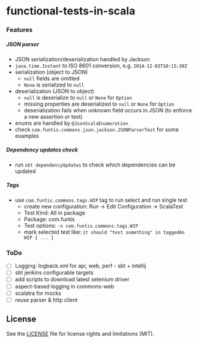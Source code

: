 # functional-tests-in-scala

### Features

##### JSON parser
* JSON serialization/deserialization handled by Jackson
* `java.time.Instant` to ISO 8601 conversion, e.g. `2014-12-03T10:15:30Z`
* serialization (object to JSON)
  * `null` fields are omitted
  * `None` is serialized to `null`
* deserialization (JSON to object)
  * `null` is deserialize to `null` or `None` for `Option`
  * missing properties are deserialized to `null` or `None` for `Option`
  * deserialization fails when unknown field occurs in JSON (to enforce a new assertion or test)
* enums are handled by `@JsonScalaEnumeration` 
* check `com.funtis.commons.json.jackson.JSONParserTest` for some examples

##### Dependency updates check
* run `sbt dependencyUpdates` to check which dependencies can be updated

##### Tags
* use `com.funtis.commons.tags.WIP` tag to run select and run single test
    * create new configuration: Run -> Edit Configuration -> ScalaTest
    * Test Kind: All in package
    * Package: com.funtis
    * Test options: `-n com.funtis.commons.tags.WIP`
    * mark selected test like: `it should "test something" in taggedAs WIP { ... }`

### ToDo
- [ ] Logging: logback.xml for api, web, perf - sbt + intellij
- [ ] sbt jenkins configurable targets
- [ ] add scripts to download latest selenium driver
- [ ] aspect-based logging in commons-web
- [ ] scalatra for mocks
- [ ] reuse parser & http client

## License

See the [LICENSE](LICENSE.md) file for license rights and limitations (MIT).